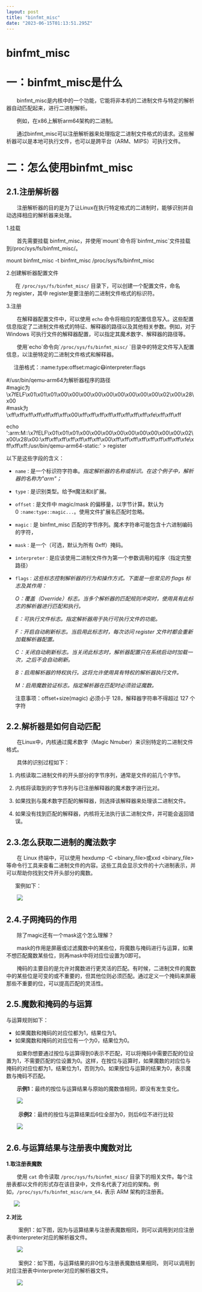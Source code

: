 ```yaml
---
layout: post
title: "binfmt_misc"
date: "2023-06-15T01:13:51.295Z"
---
```

binfmt\_misc
============

一：binfmt\_misc是什么
=================

　　binfmt\_misc是内核中的一个功能，它能将非本机的二进制文件与特定的解析器自动匹配起来，进行二进制解析。

       例如，在x86上解析arm64架构的二进制。

       通过binfmt\_misc可以注册解析器来处理指定二进制文件格式的请求。这些解析器可以是本地可执行文件，也可以是跨平台（ARM、MIPS）可执行文件。

二：怎么使用binfmt\_misc
==================

2.1.注册解析器　
----------

　　注册解析器的目的是为了让Linux在执行特定格式的二进制时，能够识别并自动选择相应的解析器来处理。

1.挂载

　　首先需要挂载 binfmt\_misc，并使用\`mount\`命令将\`binfmt\_misc\`文件挂载到/proc/sys/fs/binfmt\_misc/。

mount binfmt\_misc -t binfmt\_misc /proc/sys/fs/binfmt\_misc

2.创建解析器配置文件

      在 `/proc/sys/fs/binfmt_misc/` 目录下，可以创建一个配置文件，命名为 register，其中 register是要注册的二进制文件格式的标识符。

3.注册

　　在解释器配置文件中，可以使用 `echo` 命令将相应的配置信息写入。这些配置信息指定了二进制文件格式的特征、解释器的路径以及其他相关参数。例如，对于 Windows 可执行文件的解释器配置，可以指定其魔术数字、解释器的路径等。

　　使用\`echo\`命令向\``/proc/sys/fs/binfmt_misc/` \`目录中的特定文件写入配置信息，以注册特定的二进制文件格式和解释器。

     注册格式：:name:type:offset:magic:mask:interpreter:flags

#/usr/bin/qemu-arm64为解析器程序的路径  
#magic为\\x7fELF\\x01\\x01\\x01\\x00\\x00\\x00\\x00\\x00\\x00\\x00\\x00\\x00\\x02\\x00\\x28\\x00  
#mask为\\xff\\xff\\xff\\xff\\xff\\xff\\xff\\x00\\xff\\xff\\xff\\xff\\xff\\xff\\xff\\xff\\xfe\\xff\\xff\\xff

echo ':arm:M::\\x7fELF\\x01\\x01\\x01\\x00\\x00\\x00\\x00\\x00\\x00\\x00\\x00\\x00\\x02\\x00\\x28\\x00:\\xff\\xff\\xff\\xff\\xff\\xff\\xff\\x00\\xff\\xff\\xff\\xff\\xff\\xff\\xff\\xff\\xfe\\xff\\xff\\xff:/usr/bin/qemu-arm64-static:' > register

以下是这些字段的含义：

*   `name：`是一个标识符字符串。_指定解析器的名称或标识。在这个例子中，解析器的名称为"arm"；_`   `
    
*   `type：`是识别类型。给予`M`魔法和`E`扩展。
    
*   `offset：`是文件中 magic/mask 的偏移量，以字节计算。默认为 0 `:name:type::magic...`。使用文件扩展名匹配时忽略。
    
*   `magic：`是 binfmt\_misc 匹配的字节序列。魔术字符串可能包含十六进制编码的字符，
    
*   `mask：`是一个（可选，默认为所有 0xff）掩码。  
    
*   `interpreter：`是应该使用二进制文件作为第一个参数调用的程序（指定完整路径）
    
*   `flags：`_这些标志控制解析器的行为和操作方式。下面是一些常见的 flags 标志及其作用：_
    
    _O：覆盖（Override）标志。当多个解析器的匹配规则冲突时，使用具有此标志的解析器进行匹配和执行。_
    
    _E：可执行文件标志。指定解析器用于执行可执行文件的功能。_
    
    _F：开启自动刷新标志。当启用此标志时，每次访问 register 文件时都会重新加载解析器配置。_
    
    _C：关闭自动刷新标志。当关闭此标志时，解析器配置只在系统启动时加载一次，之后不会自动刷新。_
    
    _B：启用解析器的特权执行。这将允许使用具有特权的解析器执行文件。_
    
    _M：启用魔数验证标志。指定解析器在匹配时必须验证魔数。_
    
    注意事项：offset+size(magic) 必须小于 128，解释器字符串不得超过 127 个字符
    

2.2.解析器是如何自动匹配
--------------

　　在Linux中，内核通过魔术数字（Magic Nmuber）来识别特定的二进制文件格式。

　　具体的识别过程如下：

1.  内核读取二进制文件的开头部分的字节序列，通常是文件的前几个字节。
    
2.  内核将读取到的字节序列与已注册解释器的魔术数字进行比对。
    
3.  如果找到与魔术数字匹配的解释器，则选择该解释器来处理该二进制文件。
    
4.  如果没有找到匹配的解释器，内核将无法执行该二进制文件，并可能会返回错误。
    

2.3.怎么获取二进制的魔法数字
----------------

　　在 Linux 终端中，可以使用 hexdump -C <binary\_file>或xxd <binary\_file>等命令行工具来查看二进制文件的内容。这些工具会显示文件的十六进制表示，并可以帮助你找到文件开头部分的魔数。

      案例如下：

　　![](https://img2023.cnblogs.com/blog/1024482/202306/1024482-20230614200218188-267247789.png)

2.4.子网掩码的作用
-----------

　　除了magic还有一个mask这个怎么理解？

　　mask的作用是屏蔽或过滤魔数中的某些位，将魔数与掩码进行与运算，如果不想匹配魔数某些位，则再mask中将对应位设置为0即可。

　　掩码的主要目的是允许对魔数进行更灵活的匹配。有时候，二进制文件的魔数中的某些位是可变的或不重要的，但其他位则必须匹配。通过定义一个掩码来屏蔽那些不重要的位，可以提高匹配的灵活性。

2.5.魔数和掩码的与运算
-------------

与运算规则如下：

*   如果魔数和掩码的对应位都为1，结果位为1。
*   如果魔数和掩码的对应位有一个为0，结果位为0。

　　如果你想要通过按位与运算得到0表示不匹配，可以将掩码中需要匹配的位设置为1，不需要匹配的位设置为0。这样，在按位与运算时，如果魔数的对应位与掩码的对应位都为1，结果位为1，否则为0。如果按位与运算的结果为0，表示魔数与掩码不匹配。

　　**示例1**：最终的按位与运算结果与原始的魔数值相同，即没有发生变化。

　　![](https://img2023.cnblogs.com/blog/1024482/202306/1024482-20230614202227983-1250528927.png)

 　　**示例2**：最终的按位与运算结果后6位全部为0，则后6位不进行比较

　　![](https://img2023.cnblogs.com/blog/1024482/202306/1024482-20230614202456656-2057168524.png)

2.6.与运算结果与注册表中魔数对比
------------------

**1.取注册表魔数**

　　使用 `cat` 命令读取 `/proc/sys/fs/binfmt_misc/` 目录下的相关文件。每个注册表都以文件的形式存在该目录中，文件名代表了对应的架构。例如，`/proc/sys/fs/binfmt_misc/arm_64，`表示 ARM 架构的注册表。

     ![](https://img2023.cnblogs.com/blog/1024482/202306/1024482-20230614204516777-543779754.png)

**2.对比**

 　　案例1：如下图，因为与运算结果与注册表魔数相同，则可以调用到对应注册表中interpreter对应的解析器文件。

　　![](https://img2023.cnblogs.com/blog/1024482/202306/1024482-20230614204438549-872259574.png)

 　　案例2：如下图，与运算结果的非0位与注册表魔数结果相同， 则可以调用到对应注册表中interpreter对应的解析器文件。

　　![](https://img2023.cnblogs.com/blog/1024482/202306/1024482-20230614204714299-840265570.png)